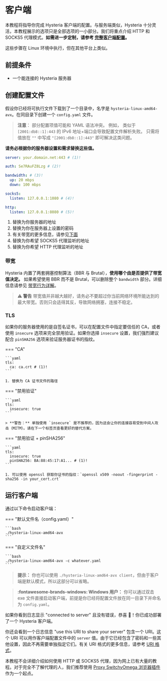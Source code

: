 # 客户端

本教程将指导你完成 Hysteria 客户端的配置。与服务端类似，Hysteria 十分灵活，本教程展示的选项只是全部选项的一小部分。我们将重点介绍 HTTP 和 SOCKS5 代理模式。**如需进一步定制，请参考 [完整客户端配置](../advanced/Full-Client-Config.md)。**

这些步骤在 Linux 环境中执行，但在其他平台上类似。

## 前提条件

- 一个能连接的 Hysteria 服务器

## 创建配置文件

假设你已经将可执行文件下载到了一个目录中，名字是 `hysteria-linux-amd64-avx`。在同目录下创建一个 `config.yaml` 文件。

> **注意**： 部分配置项值可能和 YAML 语法冲突。 例如， 类似于 `[2001:db8::1]:443` 的 IPv6 地址+端口会导致配置文件解析失败。 只需将值放在 `""` 中写成 `"[2001:db8::1]:443"` 即可解决这类问题。

**请务必根据你的服务器设置和需求替换这些值。**

```yaml
server: your.domain.net:443 # (1)!

auth: Se7RAuFZ8Lzg # (2)!

bandwidth: # (3)!
  up: 20 mbps
  down: 100 mbps

socks5:
  listen: 127.0.0.1:1080 # (4)!

http:
  listen: 127.0.0.1:8080 # (5)!
```

1. 替换为你服务器的地址
2. 替换为你在服务器上设置的密码
3. 有关带宽的更多信息，请参见[下面](#_4)
4. 替换为你希望 SOCKS5 代理监听的地址
5. 替换为你希望 HTTP 代理监听的地址

### 带宽

Hysteria 内置了两套拥塞控制算法（BBR 与 Brutal），**使用哪个由是否提供了带宽值决定。** 如果希望使用 BBR 而不是 Brutal，可以删除整个 `bandwidth` 部分。详细信息请参见 [带宽行为详解](../advanced/Full-Server-Config.md#_6)。

> **⚠️ 警告** 带宽值并非越大越好，请务必不要超过你当前网络环境所能达到的最大带宽。否则只会适得其反，导致网络拥塞，连接不稳定。

### TLS

如果你的服务器使用的是自签名证书，可以在配置文件中指定要信任的 CA，或者使用 `insecure` 选项来完全禁用验证。如果你选择 `insecure` 设置，我们强烈建议配合 `pinSHA256` 选项来验证服务器证书的指纹。

=== "CA"

    ```yaml
    tls:
      ca: ca.crt # (1)!
    ```

    1. 替换为 CA 证书文件的路径

=== "禁用验证"

    ```yaml
    tls:
      insecure: true
    ```

    > **警告：** 单独使用 `insecure` 是不推荐的，因为这会让你的连接容易受到中间人攻击（MITM）。请在下一个标签页查看更好的替代方案。

=== "禁用验证 + pinSHA256"

    ```yaml
    tls:
      insecure: true
      pinSHA256: BA:88:45:17:A1... # (1)!
    ```

    1. 可以使用 openssl 获取你证书的指纹：`openssl x509 -noout -fingerprint -sha256 -in your_cert.crt`

## 运行客户端

通过以下命令启动客户端：

=== "默认文件名（config.yaml）"

    ```bash
    ./hysteria-linux-amd64-avx
    ```

=== "自定义文件名"

    ```bash
    ./hysteria-linux-amd64-avx -c whatever.yaml
    ```

> **提示：** 你也可以使用 `./hysteria-linux-amd64-avx client`，但由于客户端是默认模式，所以这部分可以省略。

> **:fontawesome-brands-windows: Windows 用户：** 你可以通过双击 exe 文件直接启动客户端，前提是你已经将配置文件放在同一目录下并命名为 `config.yaml`。

如果你看到日志显示 "connected to server" 且没有错误，恭喜 🎉！你已成功部署了一个 Hysteria 客户端。

你还会看到一个日志信息 "use this URI to share your server" 包含一个 URI。这个 URI 可以用作客户端配置文件中的 `server` 值。由于它已经包含了密码和一些其他设置，因此不再需要单独指定它们。有关 URI 格式的更多信息，请参考 [URI 格式](../developers/URI-Scheme.md)。

本教程不会详细介绍如何使用 HTTP 或 SOCKS5 代理，因为网上已有大量的教程。对于完全不了解代理的人，我们推荐使用 [Proxy SwitchyOmega 浏览器插件](https://chrome.google.com/webstore/detail/proxy-switchyomega/padekgcemlokbadohgkifijomclgjgif) 作为一个起点。
